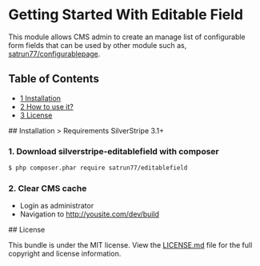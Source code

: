 Getting Started With Editable Field
=======================================

This module allows CMS admin to create an manage list of configurable form fields that can be used by other module such as, [satrun77/configurablepage](https://github.com/satrun77/silverstripe-configurablepage).

## Table of Contents

- [1 Installation](#install)
- [2 How to use it?](user-docs.md)
- [3 License](#license)

<a name="install"/>
## Installation
> Requirements SilverStripe 3.1+

### 1. Download silverstripe-editablefield with composer
``` bash
$ php composer.phar require satrun77/editablefield
```

### 2. Clear CMS cache
* Login as administrator
* Navigation to http://yousite.com/dev/build


<a name="license"/>
## License

This bundle is under the MIT license. View the [LICENSE.md](../../../LICENSE.md) file for the full copyright and license information.
